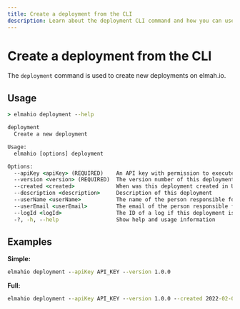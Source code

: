 ```yaml
---
title: Create a deployment from the CLI
description: Learn about the deployment CLI command and how you can use it to create new deployments on elmah.io. Automate your deployment monitoring.
---
```


# Create a deployment from the CLI

The `deployment` command is used to create new deployments on elmah.io.

## Usage

```cmd
> elmahio deployment --help

deployment
  Create a new deployment

Usage:
  elmahio [options] deployment

Options:
  --apiKey <apiKey> (REQUIRED)    An API key with permission to execute the command
  --version <version> (REQUIRED)  The version number of this deployment
  --created <created>             When was this deployment created in UTC
  --description <description>     Description of this deployment
  --userName <userName>           The name of the person responsible for creating this deployment
  --userEmail <userEmail>         The email of the person responsible for creating this deployment
  --logId <logId>                 The ID of a log if this deployment is specific to a single log
  -?, -h, --help                  Show help and usage information
```

## Examples

**Simple:**

```cmd
elmahio deployment --apiKey API_KEY --version 1.0.0
```

**Full:**

```cmd
elmahio deployment --apiKey API_KEY --version 1.0.0 --created 2022-02-08 --description "My new cool release" --userName "Thomas Ardal" --userEmail "thomas@elmah.io" --logId LOG_ID
```